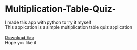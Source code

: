 # Multiplication-Table-Quiz-
I made this app with python to try it myself<br>
This application is a simple multiplication table quiz application<br><br>
<a href="https://raw.githubusercontent.com/Shodun/Multiplication-Table-Quiz-/main/Multiplication%20Table%20Quiz.exe" target="_blank">Download Exe</a><br>
Hope you like it
